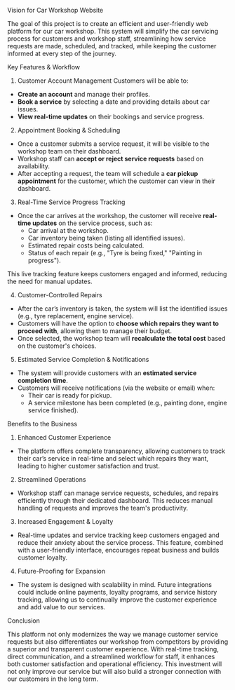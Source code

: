 Vision for Car Workshop Website

The goal of this project is to create an efficient and user-friendly web platform for our car workshop. This system will simplify the car servicing process for customers and workshop staff, streamlining how service requests are made, scheduled, and tracked, while keeping the customer informed at every step of the journey.

Key Features & Workflow

1. Customer Account Management
Customers will be able to:
- **Create an account** and manage their profiles.
- **Book a service** by selecting a date and providing details about car issues.
- **View real-time updates** on their bookings and service progress.

2. Appointment Booking & Scheduling
- Once a customer submits a service request, it will be visible to the workshop team on their dashboard.
- Workshop staff can **accept or reject service requests** based on availability.
- After accepting a request, the team will schedule a **car pickup appointment** for the customer, which the customer can view in their dashboard.

3. Real-Time Service Progress Tracking
- Once the car arrives at the workshop, the customer will receive **real-time updates** on the service process, such as:
  - Car arrival at the workshop.
  - Car inventory being taken (listing all identified issues).
  - Estimated repair costs being calculated.
  - Status of each repair (e.g., "Tyre is being fixed," "Painting in progress").
  
This live tracking feature keeps customers engaged and informed, reducing the need for manual updates.

4. Customer-Controlled Repairs
- After the car’s inventory is taken, the system will list the identified issues (e.g., tyre replacement, engine service).
- Customers will have the option to **choose which repairs they want to proceed with**, allowing them to manage their budget.
- Once selected, the workshop team will **recalculate the total cost** based on the customer's choices.

5. Estimated Service Completion & Notifications
- The system will provide customers with an **estimated service completion time**.
- Customers will receive notifications (via the website or email) when:
  - Their car is ready for pickup.
  - A service milestone has been completed (e.g., painting done, engine service finished).

Benefits to the Business

1. Enhanced Customer Experience
- The platform offers complete transparency, allowing customers to track their car’s service in real-time and select which repairs they want, leading to higher customer satisfaction and trust.

2. Streamlined Operations
- Workshop staff can manage service requests, schedules, and repairs efficiently through their dedicated dashboard. This reduces manual handling of requests and improves the team's productivity.
  
3. Increased Engagement & Loyalty
- Real-time updates and service tracking keep customers engaged and reduce their anxiety about the service process. This feature, combined with a user-friendly interface, encourages repeat business and builds customer loyalty.

4. Future-Proofing for Expansion
- The system is designed with scalability in mind. Future integrations could include online payments, loyalty programs, and service history tracking, allowing us to continually improve the customer experience and add value to our services.


Conclusion

This platform not only modernizes the way we manage customer service requests but also differentiates our workshop from competitors by providing a superior and transparent customer experience. With real-time tracking, direct communication, and a streamlined workflow for staff, it enhances both customer satisfaction and operational efficiency. This investment will not only improve our service but will also build a stronger connection with our customers in the long term.
